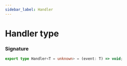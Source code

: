 ```yaml
---
sidebar_label: Handler
---
```


# Handler type

### Signature

```typescript
export type Handler<T = unknown> = (event: T) => void;
```
